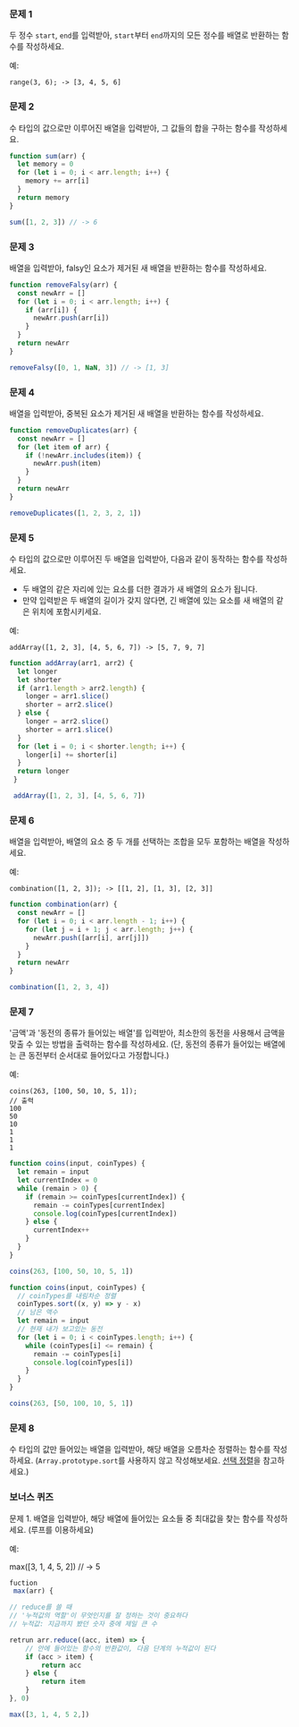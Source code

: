 ### 문제 1

두 정수 `start`, `end`를 입력받아, `start`부터 `end`까지의 모든 정수를 배열로 반환하는 함수를 작성하세요.

예:
```
range(3, 6); -> [3, 4, 5, 6]
```

### 문제 2

수 타입의 값으로만 이루어진 배열을 입력받아, 그 값들의 합을 구하는 함수를 작성하세요.

```js
function sum(arr) {
  let memory = 0
  for (let i = 0; i < arr.length; i++) {
    memory += arr[i]
  }
  return memory
}

sum([1, 2, 3]) // -> 6
```

### 문제 3

배열을 입력받아, falsy인 요소가 제거된 새 배열을 반환하는 함수를 작성하세요.

```js
function removeFalsy(arr) {
  const newArr = []
  for (let i = 0; i < arr.length; i++) {
    if (arr[i]) {
      newArr.push(arr[i])
    }
  }
  return newArr
}

removeFalsy([0, 1, NaN, 3]) // -> [1, 3]
```

### 문제 4

배열을 입력받아, 중복된 요소가 제거된 새 배열을 반환하는 함수를 작성하세요.

```js
function removeDuplicates(arr) {
  const newArr = []
  for (let item of arr) {
    if (!newArr.includes(item)) {
      newArr.push(item)
    }
  }
  return newArr
}

removeDuplicates([1, 2, 3, 2, 1])
```

### 문제 5

수 타입의 값으로만 이루어진 두 배열을 입력받아, 다음과 같이 동작하는 함수를 작성하세요.
- 두 배열의 같은 자리에 있는 요소를 더한 결과가 새 배열의 요소가 됩니다.
- 만약 입력받은 두 배열의 길이가 갖지 않다면, 긴 배열에 있는 요소를 새 배열의 같은 위치에 포함시키세요.

예:
```
addArray([1, 2, 3], [4, 5, 6, 7]) -> [5, 7, 9, 7]
```

```js
function addArray(arr1, arr2) {
  let longer
  let shorter
  if (arr1.length > arr2.length) {
    longer = arr1.slice()
    shorter = arr2.slice()
  } else {
    longer = arr2.slice()
    shorter = arr1.slice()
  }
  for (let i = 0; i < shorter.length; i++) {
    longer[i] += shorter[i]
  }
  return longer
 }

 addArray([1, 2, 3], [4, 5, 6, 7])
```

### 문제 6

배열을 입력받아, 배열의 요소 중 두 개를 선택하는 조합을 모두 포함하는 배열을 작성하세요.

예:
```
combination([1, 2, 3]); -> [[1, 2], [1, 3], [2, 3]]
```

```js
function combination(arr) {
  const newArr = []
  for (let i = 0; i < arr.length - 1; i++) {
    for (let j = i + 1; j < arr.length; j++) {
      newArr.push([arr[i], arr[j]])
    }
  }
  return newArr
}

combination([1, 2, 3, 4])
```

### 문제 7

'금액'과 '동전의 종류가 들어있는 배열'를 입력받아, 최소한의 동전을 사용해서 금액을 맞출 수 있는 방법을 출력하는 함수를 작성하세요.
(단, 동전의 종류가 들어있는 배열에는 큰 동전부터 순서대로 들어있다고 가정합니다.)

예:
```
coins(263, [100, 50, 10, 5, 1]);
// 출력
100
50
10
1
1
1
```

```js
function coins(input, coinTypes) {
  let remain = input
  let currentIndex = 0
  while (remain > 0) {
    if (remain >= coinTypes[currentIndex]) {
      remain -= coinTypes[currentIndex]
      console.log(coinTypes[currentIndex])
    } else {
      currentIndex++
    }
  }
}

coins(263, [100, 50, 10, 5, 1])
```

```js
function coins(input, coinTypes) {
  // coinTypes를 내림차순 정렬
  coinTypes.sort((x, y) => y - x)
  // 남은 액수
  let remain = input
  // 현재 내가 보고있는 동전
  for (let i = 0; i < coinTypes.length; i++) {
    while (coinTypes[i] <= remain) {
      remain -= coinTypes[i]
      console.log(coinTypes[i])
    }
  }
}

coins(263, [50, 100, 10, 5, 1])
```

### 문제 8

수 타입의 값만 들어있는 배열을 입력받아, 해당 배열을 오름차순 정렬하는 함수를 작성하세요. (`Array.prototype.sort`를 사용하지 않고 작성해보세요. [선택 정렬](https://ko.wikipedia.org/wiki/%EC%84%A0%ED%83%9D_%EC%A0%95%EB%A0%AC)을 참고하세요.)


### 보너스 퀴즈

문제 1. 배열을 입력받아, 해당 배열에 들어있는 요소들 중 최대값을 찾는 함수를 작성하세요. (루프를 이용하세요)

예:

max([3, 1, 4, 5, 2]) // -> 5


```js
fuction
 max(arr) {

// reduce를 쓸 때
// '누적값의 역할'이 무엇인지를 잘 정하는 것이 중요하다
// 누적값: 지금까지 봤던 숫자 중에 제일 큰 수

retrun arr.reduce((acc, item) => {
    // 안에 들어있는 함수의 반환값이, 다음 단계의 누적값이 된다
    if (acc > item) {
        return acc
    } else {
        return item
    }
}, 0)

max([3, 1, 4, 5 2,])
```